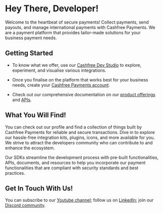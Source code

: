 # Hey There, Developer!

Welcome to the heartbeat of secure payments! Collect payments, send payouts, and manage international payments with Cashfree Payments. We are a payment platform that provides tailor-made solutions for your business payment needs.

## Getting Started

- To know what we offer, use our [Cashfree Dev Studio](https://www.cashfree.com/devstudio) to explore, experiment, and visualise various integrations. 

- Once you finalise on the platform that works best for your business needs, create your [Cashfree Payments account](https://merchant.cashfree.com/merchants/login).

- Check out our comprehensive documentation on our [product offerings](https://docs.cashfree.com/docs) and [APIs](https://docs.cashfree.com/reference). 


## What You Will Find!

You can check out our profile and find a collection of things built by Cashfree Payments for reliable and secure transactions. Dive in to explore our hassle-free integration kits, plugins, icons, and more available for you. We strive to attract the developers community who can contribute to and enhance the ecosystem.

Our SDKs streamline the development process with pre-built functionalities, APIs, documents, and resources to help you incorporate our payment functionalities that are compliant with security standards and best practices. 
## Get In Touch With Us!

You can subscribe to our [Youtube channel](https://www.youtube.com/channel/UCxO0W7xVngh7TfkChPa_nwg/); follow us on [LinkedIn](https://www.linkedin.com/company/cashfree/); join our [Discord community](https://discord.com/channels/931125665669972018/931125665669972024).

